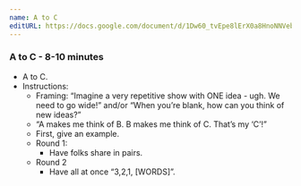 ```yaml
---
name: A to C
editURL: https://docs.google.com/document/d/1Dw60_tvEpe8lErX0a8HnoNNVebpCt93dwAjkNhHc210/edit
---
```


### A to C \- 8-10 minutes

* A to C.  
* Instructions:  
  * Framing: “Imagine a very repetitive show with ONE idea \- ugh. We need to go wide\!” and/or “When you’re blank, how can you think of new ideas?”  
  * “A makes me think of B. B makes me think of C. That’s my ‘C’\!”  
  * First, give an example.   
  * Round 1:  
    * Have folks share in pairs.   
  * Round 2  
    * Have all at once “3,2,1, \[WORDS\]”.